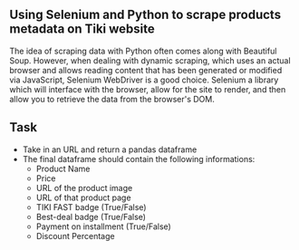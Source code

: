 ## Using Selenium and Python to scrape products metadata on Tiki website

The idea of scraping data with Python often comes along with Beautiful Soup. However, when dealing with dynamic scraping, which uses an actual browser and allows reading content that has been generated or modified via JavaScript, Selenium WebDriver is a good choice. Selenium a library which will interface with the browser, allow for the site to render, and then allow you to retrieve the data from the browser's DOM.

## Task
- Take in an URL and return a pandas dataframe
- The final dataframe should contain the following informations:
  - Product Name
  - Price
  - URL of the product image
  - URL of that product page
  - TIKI FAST badge (True/False)
  - Best-deal badge (True/False)
  - Payment on installment (True/False)
  - Discount Percentage
  
